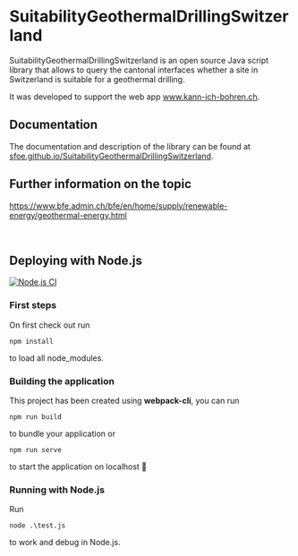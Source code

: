 # SuitabilityGeothermalDrillingSwitzerland

SuitabilityGeothermalDrillingSwitzerland is an open source Java script library that allows to query the cantonal interfaces whether a site in Switzerland is suitable for a geothermal drilling.

It was developed to support the web app www.kann-ich-bohren.ch.

## Documentation

The documentation and description of the library can be found at [sfoe.github.io/SuitabilityGeothermalDrillingSwitzerland](https://sfoe.github.io/SuitabilityGeothermalDrillingSwitzerland).

## Further information on the topic

https://www.bfe.admin.ch/bfe/en/home/supply/renewable-energy/geothermal-energy.html

&nbsp;
&nbsp;
&nbsp;

## Deploying with Node.js

[![Node.js CI](https://github.com/SFOE/SuitabilityGeothermalDrillingSwitzerland/actions/workflows/node.js.yml/badge.svg)](https://github.com/SFOE/SuitabilityGeothermalDrillingSwitzerland/actions/workflows/node.js.yml)

### First steps
On first check out run
```
npm install
```
to load all node_modules.


### Building the application
This project has been created using **webpack-cli**, you can run

```
npm run build
```

to bundle your application or

```
npm run serve
```

to start the application on localhost 🚀

### Running with Node.js
Run 
```
node .\test.js
```
to work and debug in Node.js.

